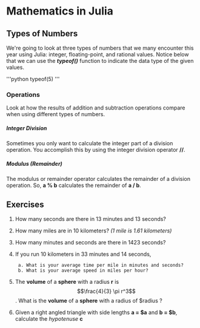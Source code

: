 # Mathematics in Julia

## Types of Numbers

We're going to look at three types of numbers that we many encounter this year using Julia:  integer, floating-point, and rational values.  Notice below that we can use the **_typeof()_** function to indicate the data type of the given values.

'''python
typeof(5)
'''

### Operations

Look at how the results of addition and subtraction operations compare when using different types of numbers.

##### Integer Division
Sometimes you only want to calculate the integer part of a division operation.  You accomplish this by using the integer division operator **//**.

##### Modulus _(Remainder)_
The modulus or remainder operator calculates the remainder of a division operation.  So, **a % b** calculates the remainder of **a / b**.

## Exercises

1. How many seconds are there in 13 minutes and 13 seconds?

2. How many miles are in 10 kilometers? _(1 mile is 1.61 kilometers)_

3. How many minutes and seconds are there in 1423 seconds?

4. If you run 10 kilometers in 33 minutes and 14 seconds,

		a. What is your average time per mile in minutes and seconds?
		b. What is your average speed in miles per hour?
    
5. The **volume** of a **sphere** with a radius **r** is $$\frac{4}{3} \pi r^3$$.  What is the **volume** of a **sphere** with a radius of $radius ?

6.  Given a right angled triangle with side lengths **a = $a** and **b = $b**, calculate the _hypotenuse_ **c**
